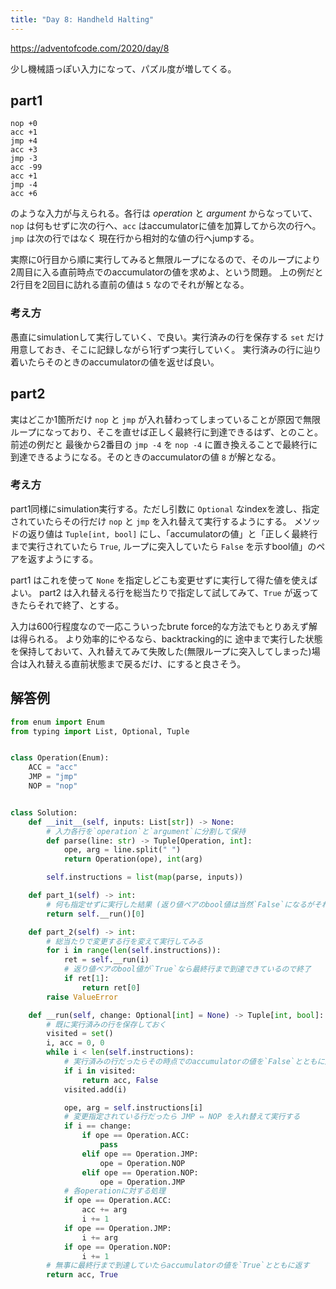 ```yaml
---
title: "Day 8: Handheld Halting"
---
```


https://adventofcode.com/2020/day/8

少し機械語っぽい入力になって、パズル度が増してくる。


## part1

```
nop +0
acc +1
jmp +4
acc +3
jmp -3
acc -99
acc +1
jmp -4
acc +6
```

のような入力が与えられる。各行は *operation* と *argument* からなっていて、`nop` は何もせずに次の行へ、`acc` はaccumulatorに値を加算してから次の行へ。`jmp` は次の行ではなく 現在行から相対的な値の行へjumpする。

実際に0行目から順に実行してみると無限ループになるので、そのループにより2周目に入る直前時点でのaccumulatorの値を求めよ、という問題。
上の例だと2行目を2回目に訪れる直前の値は `5` なのでそれが解となる。


### 考え方

愚直にsimulationして実行していく、で良い。実行済みの行を保存する `set` だけ用意しておき、そこに記録しながら1行ずつ実行していく。
実行済みの行に辿り着いたらそのときのaccumulatorの値を返せば良い。


## part2

実はどこか1箇所だけ `nop` と `jmp` が入れ替わってしまっていることが原因で無限ループになっており、そこを直せば正しく最終行に到達できるはず、とのこと。
前述の例だと 最後から2番目の `jmp -4` を `nop -4` に置き換えることで最終行に到達できるようになる。そのときのaccumulatorの値 `8` が解となる。


### 考え方

part1同様にsimulation実行する。ただし引数に `Optional` なindexを渡し、指定されていたらその行だけ `nop` と `jmp` を入れ替えて実行するようにする。
メソッドの返り値は `Tuple[int, bool]` にし、「accumulatorの値」と「正しく最終行まで実行されていたら `True`, ループに突入していたら `False` を示すbool値」のペアを返すようにする。

part1 はこれを使って `None` を指定しどこも変更せずに実行して得た値を使えばよい。
part2 は入れ替える行を総当たりで指定して試してみて、`True` が返ってきたらそれで終了、とする。

入力は600行程度なので一応こういったbrute force的な方法でもとりあえず解は得られる。
より効率的にやるなら、backtracking的に 途中まで実行した状態を保持しておいて、入れ替えてみて失敗した(無限ループに突入してしまった)場合は入れ替える直前状態まで戻るだけ、にすると良さそう。


## 解答例

```python
from enum import Enum
from typing import List, Optional, Tuple


class Operation(Enum):
    ACC = "acc"
    JMP = "jmp"
    NOP = "nop"


class Solution:
    def __init__(self, inputs: List[str]) -> None:
        # 入力各行を`operation`と`argument`に分割して保持
        def parse(line: str) -> Tuple[Operation, int]:
            ope, arg = line.split(" ")
            return Operation(ope), int(arg)

        self.instructions = list(map(parse, inputs))

    def part_1(self) -> int:
        # 何も指定せずに実行した結果 (返り値ペアのbool値は当然`False`になるがそれで問題ない)
        return self.__run()[0]

    def part_2(self) -> int:
        # 総当たりで変更する行を変えて実行してみる
        for i in range(len(self.instructions)):
            ret = self.__run(i)
            # 返り値ペアのbool値が`True`なら最終行まで到達できているので終了
            if ret[1]:
                return ret[0]
        raise ValueError

    def __run(self, change: Optional[int] = None) -> Tuple[int, bool]:
        # 既に実行済みの行を保存しておく
        visited = set()
        i, acc = 0, 0
        while i < len(self.instructions):
            # 実行済みの行だったらその時点でのaccumulatorの値を`False`とともに返す
            if i in visited:
                return acc, False
            visited.add(i)

            ope, arg = self.instructions[i]
            # 変更指定されている行だったら JMP ⇔ NOP を入れ替えて実行する
            if i == change:
                if ope == Operation.ACC:
                    pass
                elif ope == Operation.JMP:
                    ope = Operation.NOP
                elif ope == Operation.NOP:
                    ope = Operation.JMP
            # 各operationに対する処理
            if ope == Operation.ACC:
                acc += arg
                i += 1
            if ope == Operation.JMP:
                i += arg
            if ope == Operation.NOP:
                i += 1
        # 無事に最終行まで到達していたらaccumulatorの値を`True`とともに返す
        return acc, True
```
